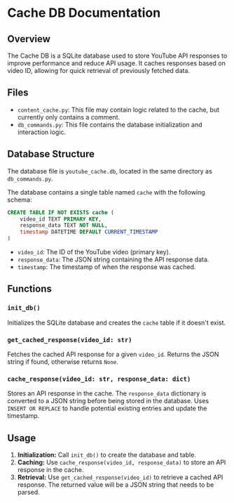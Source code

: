 # Cache DB Documentation

## Overview

The Cache DB is a SQLite database used to store YouTube API responses to improve performance and reduce API usage. It caches responses based on video ID, allowing for quick retrieval of previously fetched data.

## Files

- `content_cache.py`: This file may contain logic related to the cache, but currently only contains a comment.
- `db_commands.py`: This file contains the database initialization and interaction logic.

## Database Structure

The database file is `youtube_cache.db`, located in the same directory as `db_commands.py`.

The database contains a single table named `cache` with the following schema:

```sql
CREATE TABLE IF NOT EXISTS cache (
    video_id TEXT PRIMARY KEY,
    response_data TEXT NOT NULL,
    timestamp DATETIME DEFAULT CURRENT_TIMESTAMP
)
```

- `video_id`: The ID of the YouTube video (primary key).
- `response_data`: The JSON string containing the API response data.
- `timestamp`: The timestamp of when the response was cached.

## Functions

### `init_db()`

Initializes the SQLite database and creates the `cache` table if it doesn't exist.

### `get_cached_response(video_id: str)`

Fetches the cached API response for a given `video_id`. Returns the JSON string if found, otherwise returns `None`.

### `cache_response(video_id: str, response_data: dict)`

Stores an API response in the cache. The `response_data` dictionary is converted to a JSON string before being stored in the database. Uses `INSERT OR REPLACE` to handle potential existing entries and update the timestamp.

## Usage

1.  **Initialization:** Call `init_db()` to create the database and table.
2.  **Caching:** Use `cache_response(video_id, response_data)` to store an API response in the cache.
3.  **Retrieval:** Use `get_cached_response(video_id)` to retrieve a cached API response. The returned value will be a JSON string that needs to be parsed.
